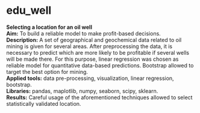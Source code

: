 # edu_well
**Selecting a location for an oil well**  
**Aim:** To build a reliable model to make profit-based decisions.  
**Description:** A set of geographical and geochemical data related to oil mining is given for several areas. After preprocessing the data, it is necessary to predict which are more likely to be profitable if several wells will be made there. For this purpose, linear regression was chosen as reliable model for quantitative data-based predictions. Bootstrap allowed to target the best option for mining.  
**Applied tools:** data pre-processing, visualization, linear regression, bootstrap.  
**Libraries:** pandas, maplotlib, numpy, seaborn, scipy, sklearn.  
**Results:** Careful usage of the aforementioned techniques allowed to select statistically validated location.  
